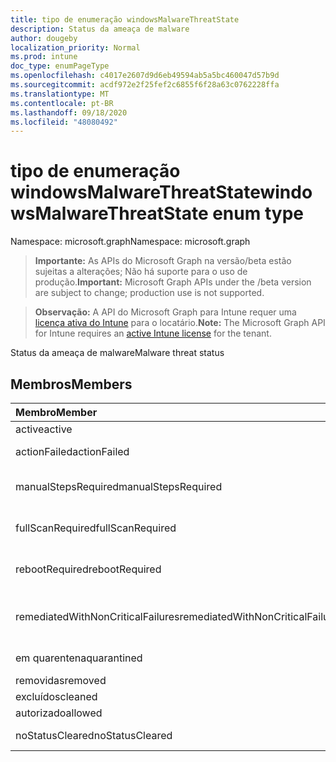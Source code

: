 ```yaml
---
title: tipo de enumeração windowsMalwareThreatState
description: Status da ameaça de malware
author: dougeby
localization_priority: Normal
ms.prod: intune
doc_type: enumPageType
ms.openlocfilehash: c4017e2607d9d6eb49594ab5a5bc460047d57b9d
ms.sourcegitcommit: acdf972e2f25fef2c6855f6f28a63c0762228ffa
ms.translationtype: MT
ms.contentlocale: pt-BR
ms.lasthandoff: 09/18/2020
ms.locfileid: "48080492"
---
```

# <a name="windowsmalwarethreatstate-enum-type"></a><span data-ttu-id="8f1dc-103">tipo de enumeração windowsMalwareThreatState</span><span class="sxs-lookup"><span data-stu-id="8f1dc-103">windowsMalwareThreatState enum type</span></span>

<span data-ttu-id="8f1dc-104">Namespace: microsoft.graph</span><span class="sxs-lookup"><span data-stu-id="8f1dc-104">Namespace: microsoft.graph</span></span>

> <span data-ttu-id="8f1dc-105">**Importante:** As APIs do Microsoft Graph na versão/beta estão sujeitas a alterações; Não há suporte para o uso de produção.</span><span class="sxs-lookup"><span data-stu-id="8f1dc-105">**Important:** Microsoft Graph APIs under the /beta version are subject to change; production use is not supported.</span></span>

> <span data-ttu-id="8f1dc-106">**Observação:** A API do Microsoft Graph para Intune requer uma [licença ativa do Intune](https://go.microsoft.com/fwlink/?linkid=839381) para o locatário.</span><span class="sxs-lookup"><span data-stu-id="8f1dc-106">**Note:** The Microsoft Graph API for Intune requires an [active Intune license](https://go.microsoft.com/fwlink/?linkid=839381) for the tenant.</span></span>

<span data-ttu-id="8f1dc-107">Status da ameaça de malware</span><span class="sxs-lookup"><span data-stu-id="8f1dc-107">Malware threat status</span></span>

## <a name="members"></a><span data-ttu-id="8f1dc-108">Membros</span><span class="sxs-lookup"><span data-stu-id="8f1dc-108">Members</span></span>
|<span data-ttu-id="8f1dc-109">Membro</span><span class="sxs-lookup"><span data-stu-id="8f1dc-109">Member</span></span>|<span data-ttu-id="8f1dc-110">Valor</span><span class="sxs-lookup"><span data-stu-id="8f1dc-110">Value</span></span>|<span data-ttu-id="8f1dc-111">Descrição</span><span class="sxs-lookup"><span data-stu-id="8f1dc-111">Description</span></span>|
|:---|:---|:---|
|<span data-ttu-id="8f1dc-112">active</span><span class="sxs-lookup"><span data-stu-id="8f1dc-112">active</span></span>|<span data-ttu-id="8f1dc-113">,0</span><span class="sxs-lookup"><span data-stu-id="8f1dc-113">0</span></span>|<span data-ttu-id="8f1dc-114">Ativo</span><span class="sxs-lookup"><span data-stu-id="8f1dc-114">Active</span></span>|
|<span data-ttu-id="8f1dc-115">actionFailed</span><span class="sxs-lookup"><span data-stu-id="8f1dc-115">actionFailed</span></span>|<span data-ttu-id="8f1dc-116">1 </span><span class="sxs-lookup"><span data-stu-id="8f1dc-116">1</span></span>|<span data-ttu-id="8f1dc-117">Falha na ação</span><span class="sxs-lookup"><span data-stu-id="8f1dc-117">Action failed</span></span>|
|<span data-ttu-id="8f1dc-118">manualStepsRequired</span><span class="sxs-lookup"><span data-stu-id="8f1dc-118">manualStepsRequired</span></span>|<span data-ttu-id="8f1dc-119">2 </span><span class="sxs-lookup"><span data-stu-id="8f1dc-119">2</span></span>|<span data-ttu-id="8f1dc-120">Etapas manuais necessárias</span><span class="sxs-lookup"><span data-stu-id="8f1dc-120">Manual steps required</span></span>|
|<span data-ttu-id="8f1dc-121">fullScanRequired</span><span class="sxs-lookup"><span data-stu-id="8f1dc-121">fullScanRequired</span></span>|<span data-ttu-id="8f1dc-122">3 </span><span class="sxs-lookup"><span data-stu-id="8f1dc-122">3</span></span>|<span data-ttu-id="8f1dc-123">Verificação completa necessária</span><span class="sxs-lookup"><span data-stu-id="8f1dc-123">Full scan required</span></span>|
|<span data-ttu-id="8f1dc-124">rebootRequired</span><span class="sxs-lookup"><span data-stu-id="8f1dc-124">rebootRequired</span></span>|<span data-ttu-id="8f1dc-125">4 </span><span class="sxs-lookup"><span data-stu-id="8f1dc-125">4</span></span>|<span data-ttu-id="8f1dc-126">Reinicialização necessária</span><span class="sxs-lookup"><span data-stu-id="8f1dc-126">Reboot required</span></span>|
|<span data-ttu-id="8f1dc-127">remediatedWithNonCriticalFailures</span><span class="sxs-lookup"><span data-stu-id="8f1dc-127">remediatedWithNonCriticalFailures</span></span>|<span data-ttu-id="8f1dc-128">5 </span><span class="sxs-lookup"><span data-stu-id="8f1dc-128">5</span></span>|<span data-ttu-id="8f1dc-129">Corrigido com falhas não críticas</span><span class="sxs-lookup"><span data-stu-id="8f1dc-129">Remediated with non critical failures</span></span> |
|<span data-ttu-id="8f1dc-130">em quarentena</span><span class="sxs-lookup"><span data-stu-id="8f1dc-130">quarantined</span></span>|<span data-ttu-id="8f1dc-131">6 </span><span class="sxs-lookup"><span data-stu-id="8f1dc-131">6</span></span>|<span data-ttu-id="8f1dc-132">Em quarentena</span><span class="sxs-lookup"><span data-stu-id="8f1dc-132">Quarantined</span></span>|
|<span data-ttu-id="8f1dc-133">removidas</span><span class="sxs-lookup"><span data-stu-id="8f1dc-133">removed</span></span>|<span data-ttu-id="8f1dc-134">7 </span><span class="sxs-lookup"><span data-stu-id="8f1dc-134">7</span></span>|<span data-ttu-id="8f1dc-135">Removido</span><span class="sxs-lookup"><span data-stu-id="8f1dc-135">Removed</span></span>|
|<span data-ttu-id="8f1dc-136">excluídos</span><span class="sxs-lookup"><span data-stu-id="8f1dc-136">cleaned</span></span>|<span data-ttu-id="8f1dc-137">8 </span><span class="sxs-lookup"><span data-stu-id="8f1dc-137">8</span></span>|<span data-ttu-id="8f1dc-138">Excluídos</span><span class="sxs-lookup"><span data-stu-id="8f1dc-138">Cleaned</span></span>|
|<span data-ttu-id="8f1dc-139">autorizado</span><span class="sxs-lookup"><span data-stu-id="8f1dc-139">allowed</span></span>|<span data-ttu-id="8f1dc-140">9 </span><span class="sxs-lookup"><span data-stu-id="8f1dc-140">9</span></span>|<span data-ttu-id="8f1dc-141">Permitido</span><span class="sxs-lookup"><span data-stu-id="8f1dc-141">Allowed</span></span>|
|<span data-ttu-id="8f1dc-142">noStatusCleared</span><span class="sxs-lookup"><span data-stu-id="8f1dc-142">noStatusCleared</span></span>|<span data-ttu-id="8f1dc-143">10 </span><span class="sxs-lookup"><span data-stu-id="8f1dc-143">10</span></span>|<span data-ttu-id="8f1dc-144">Sem status limpo</span><span class="sxs-lookup"><span data-stu-id="8f1dc-144">No status cleared</span></span>|






